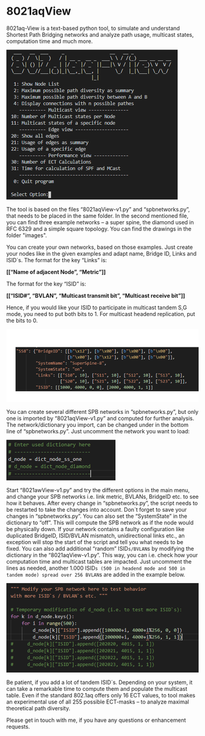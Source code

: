 # 8021aqView
8021aq-View is a text-based python tool, to simulate and understand Shortest Path Bridging networks and analyze path usage,
multicast states, computation time and much more.

![Example of the script](/images/screenshot1.png)

The tool is based on the files “8021aqView-v1.py” and “spbnetworks.py”, that needs to be placed in the same folder. In the second mentioned file, you can find three example networks – a super spine, the diamond used in RFC 6329 and a simple square topology. You can find the drawings in the folder "images".

You can create your own networks, based on those examples. Just create your nodes like in the given examples and adapt name, Bridge ID, Links and ISID´s.
The format for the key “Links” is:

<b>[[“Name of adjacent Node”, “Metric”]]</b>

The format for the key “ISID” is:

<b>[[“ISID#”, “BVLAN”, “Multicast transmit bit”, “Multicast receive bit”]]</b>

Hence, if you would like your ISID to participate in multicast tandem S,G mode, you need to put both bits to 1. For multicast headend replication, put the bits to 0.

![Example of the script](/images/screenshot2.png)

You can create several different SPB networks in ”spbnetworks.py”, but only one is imported by “8021aqView-v1.py” and computed for further analysis. The network/dictionary you import, can be changed under in the bottom line of “spbnetworks.py”. Just uncomment the network you want to load:

![Example of the script](/images/screenshot3.png)

Start “8021awView-v1.py” and try the different options in the main menu, and change your SPB networks i.e. link metric, BVLANs, BridgeID etc. to see how it behaves. After every change in “spbnetworks.py”, the script needs to be restarted to take the changes into account. Don´t forget to save your changes in “spbnetworks.py”.
You can also set the “SystemState” in the dictionary to “off”. This will compute the SPB network as if the node would be physically down.
If your network contains a faulty configuration like duplicated BridgeID, ISID/BVLAN mismatch, unidirectional links etc., an exception will stop the start of the script and tell you what needs to be fixed.
You can also add additional “random” ISID`s/BVLAN`s by modifying the dictionary in the “8021aqView-v1.py”. This way, you can i.e. check how your computation time and multicast tables are impacted. Just uncomment the lines as needed, another 1.000 ISID`s (500 in headend mode and 500 in tandem mode) spread over 256 BVLAN`s are added in the example below.

![Example of the script](/images/screenshot4.png)

Be patient, if you add a lot of tandem ISID´s. Depending on your system, it can take a remarkable time to compute them and populate the multicast table. 
Even if the standard 802.1aq offers only 16 ECT values, to tool makes an experimental use of all 255 possible ECT-masks – to analyze maximal theoretical path diversity.

Please get in touch with me, if you have any questions or enhancement requests.




